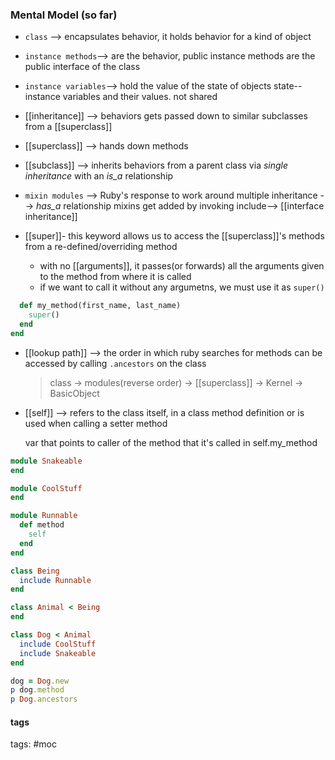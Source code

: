 ### Mental Model (so far)
- `class` --> encapsulates behavior, it holds behavior for a kind of object 
- `instance methods`--> are the behavior, public instance methods are the public interface of the class 
- `instance variables`--> hold the value of the state of objects 
state-- instance variables and their values. not shared

- [[inheritance]] --> behaviors gets passed down to similar subclasses from a [[superclass]] 
- [[superclass]] --> hands down methods 
- [[subclass]] --> inherits behaviors from a parent class via _single inheritance_ with an _is_a_ relationship 
- `mixin modules` --> Ruby's response to work around multiple inheritance --> _has_a_ relationship mixins get added by invoking include--> [[interface inheritance]]
- [[super]]- this keyword allows us to access the [[superclass]]'s methods from a re-defined/overriding method 
  - with no [[arguments]], it passes(or forwards) all the arguments given to the method from where it is called
  - if we want to call it without any argumetns, we must use it as `super()`
```ruby
  def my_method(first_name, last_name)
    super() 
  end 
end 
```
- [[lookup path]] --> the order in which ruby searches for methods can be accessed by calling 
`.ancestors` on the class 

  >class -> modules(reverse order) -> [[superclass]] -> Kernel -> BasicObject
- [[self]] --> refers to the class itself, in a class method definition or is used when calling a setter method

  var that points to caller of the method that it's called in 
  self.my_method

```ruby
module Snakeable
end

module CoolStuff
end

module Runnable
  def method
    self
  end
end

class Being
  include Runnable
end

class Animal < Being
end

class Dog < Animal
  include CoolStuff
  include Snakeable
end

dog = Dog.new
p dog.method
p Dog.ancestors
```

#### tags
tags: #moc

